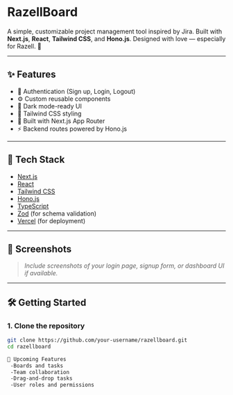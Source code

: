# RazellBoard

A simple, customizable project management tool inspired by Jira. Built with **Next.js**, **React**, **Tailwind CSS**, and **Hono.js**. Designed with love — especially for Razell. 💙

---

## ✨ Features

- 🔐 Authentication (Sign up, Login, Logout)
- ⚙️ Custom reusable components
- 🌙 Dark mode-ready UI
- 🎨 Tailwind CSS styling
- 🚀 Built with Next.js App Router
- ⚡ Backend routes powered by Hono.js

---

## 🔧 Tech Stack

- [Next.js](https://nextjs.org/)
- [React](https://react.dev/)
- [Tailwind CSS](https://tailwindcss.com/)
- [Hono.js](https://hono.dev/)
- [TypeScript](https://www.typescriptlang.org/)
- [Zod](https://zod.dev/) (for schema validation)
- [Vercel](https://vercel.com/) (for deployment)

---

## 📸 Screenshots

> _Include screenshots of your login page, signup form, or dashboard UI if available._

---

## 🛠️ Getting Started

### 1. Clone the repository

```bash
git clone https://github.com/your-username/razellboard.git
cd razellboard

🚧 Upcoming Features
 -Boards and tasks
 -Team collaboration
 -Drag-and-drop tasks
 -User roles and permissions
